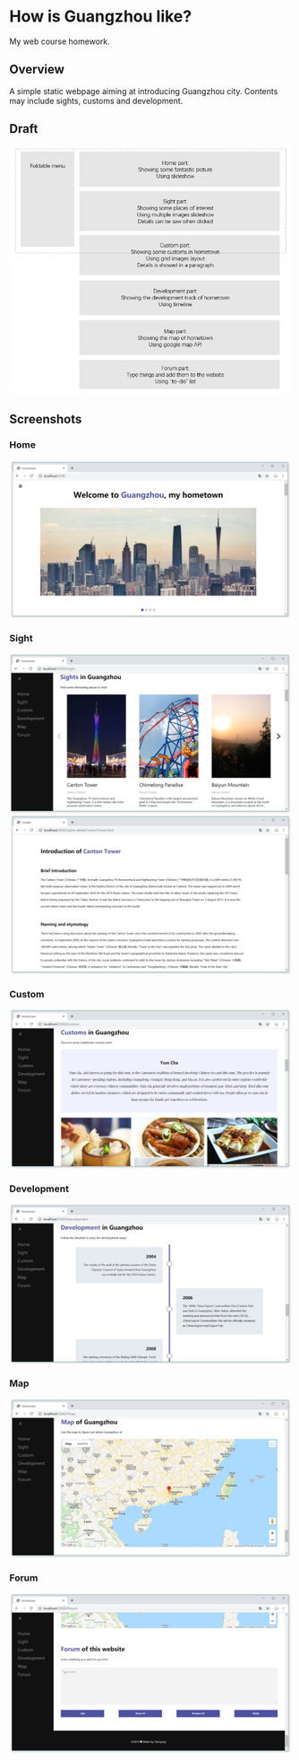 # How is Guangzhou like?
My web course homework.

## Overview
A simple static webpage aiming at introducing Guangzhou city. Contents may include sights, customs and development.

## Draft
![](./screenshots/draft.png)


## Screenshots
### Home
![](./screenshots/home.png)

### Sight
![](./screenshots/sight.png)
![](./screenshots/sight-detail.png)

### Custom
![](./screenshots/custom.png)

### Development
![](./screenshots/development.png)

### Map
![](./screenshots/map.png)

### Forum
![](./screenshots/forum.png)